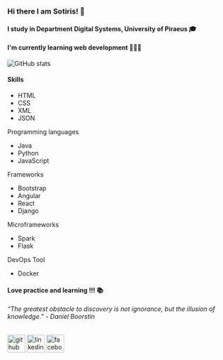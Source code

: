### Hi there I am Sotiris! 👋

#### I study in Department Digital Systems, University  of Piraeus 🎓

#### I'm currently learning web development 👨🏻‍💻

![GitHub stats](https://github-readme-stats.vercel.app/api?username=sotiriskarageorgopoulos&show_icons=true)

#### Skills
- HTML
- CSS
- XML
- JSON

Programming languages
- Java
- Python
- JavaScript

Frameworks
- Bootstrap
- Angular
- React
- Django

Microframeworks
- Spark
- Flask

DevOps Tool
- Docker

#### Love practice and learning !!! 📚

###### “The greatest obstacle to discovery is not ignorance, but the illusion of knowledge.” - Daniel Boorstin

 [<img src='https://cdn.jsdelivr.net/npm/simple-icons@3.0.1/icons/github.svg' alt='github' height='40'>](https://github.com/sotiriskarageorgopoulos)  [<img src='https://cdn.jsdelivr.net/npm/simple-icons@3.0.1/icons/linkedin.svg' alt='linkedin' height='40'>](https://www.linkedin.com/in/sotiris-karageorgopoulos-537391175/)  [<img src='https://cdn.jsdelivr.net/npm/simple-icons@3.0.1/icons/facebook.svg' alt='facebook' height='40'>](https://www.facebook.com/sotiris.karageorgopoulos)
